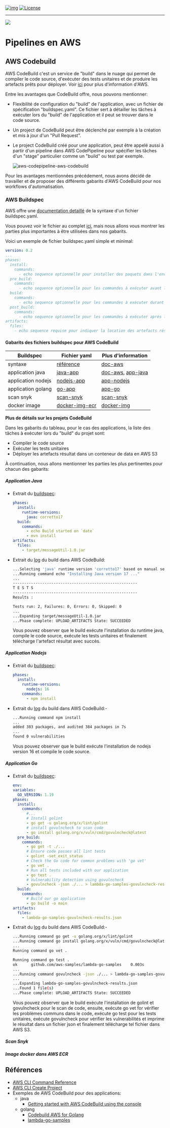 <!-- ENTETE -->
[![img](https://img.shields.io/badge/Lifecycle-Experimental-339999)](https://www.quebec.ca/gouv/politiques-orientations/vitrine-numeriqc/accompagnement-des-organismes-publics/demarche-conception-services-numeriques)
[![License](https://img.shields.io/badge/Licence-LiLiQ--R-blue)](LICENSE_FR)

---

<div>
    <img src="https://github.com/CQEN-QDCE/.github/blob/main/images/mcn.png">
</div>
<!-- FIN ENTETE -->

# Pipelines en AWS

## AWS Codebuild

AWS CodeBuild c'est un service de "build" dans le nuage qui permet de compiler le code source, d'exécuter des tests unitaires et de produire les artefacts prêts pour déployer.
Voir [ici](https://docs.aws.amazon.com/codebuild/latest/userguide/welcome.html) pour plus d'information d'AWS.

Entre les avantages que CodeBuild offre, nous pouvons mentionner:
- Flexibilité de configuration du "build" de l'application, avec un fichier de spécification "buildspec.yaml". Ce fichier sert à détailler les tâches à exécuter lors du "build" de l'application et il peut se trouver dans le code source.
- Un project de CodeBuild peut être déclenché par exemple à la création et mis à jour d'un "Pull Request".
- Le project CodeBuild créé pour une application, peut être appelé aussi à partir d'un pipeline dans AWS CodePipeline pour spécifier les tâches d'un "stage" particulier comme un "build" ou test par exemple.

  ![aws-codepipeline-aws-codebuild](images/pipeline.png)

Pour les avantages mentionnées précédement, nous avons décidé de travailler et de proposer des différents gabarits d'AWS CodeBuild pour nos workflows d'automatisation.

### AWS Buildspec

AWS offre une [documentation detaillé](https://docs.aws.amazon.com/codebuild/latest/userguide/getting-started-create-build-spec-console.html) de la syntaxe d'un fichier buildspec.yaml.

Vous pouvez voir le fichier au complet [ici](CodeBuild/buildspec_ref.yaml), mais nous allons vous montrer les parties plus importantes à être utilisées dans nos gabarits.

Voici un exemple de fichier buildspec.yaml simple et minimal:

```yaml
version: 0.2
...
phases:
  install:
    commands:
      - echo sequence optionnelle pour installer des paquets dans l'environnement du "build"
  pre_build:
    commands:
      - echo sequence optionnelle pour les commandes à exécuter avant le "build". Par exemple pour se logger au repository Amazon ECR.
  build:
    commands:
      - echo sequence optionnelle pour les commandes à exécuter durant le "build". Par exemple pour installer maven.
  post_build:
    commands:
      - echo sequence optionnelle pour les commandes à exécuter après le "build". Par exemple, pousser l'image docker au repository Amazon ECR.
artifacts:
  files:
    - echo sequence requise pour indiquer la location des artefacts résultat du "build"
```

#### Gabarits des fichiers buildspec pour AWS CodeBuild

| Buildspec | Fichier yaml | Plus d'information  |
|---|---|---|
| syntaxe  | [référence](CodeBuild/buildspec_ref.yaml)  | [doc-aws](https://docs.aws.amazon.com/codebuild/latest/userguide/build-spec-ref.html#build-spec.phases) |
| application java  | [java-app](CodeBuild/buildspec_app_java.yaml)  | [doc-aws](https://docs.aws.amazon.com/codebuild/latest/userguide/getting-started-create-build-spec-console.html), [app-java](#application-java) |
| application nodejs  | [nodejs-app](CodeBuild/buildspec_app_nodejs.yaml) | [app-nodejs](#application-nodejs) |
| application golang  | [go-app](CodeBuild/buildspec_app_go.yaml)  | [app-go](#application-go) |
| scan snyk  | [scan-snyk](CodeBuild/buildspec_scan_snyk.yaml)  | [scan-snyk](#scan-snyk)  |
| docker image  | [docker-img-ecr](CodeBuild/buildspec_docker.yaml)  | [docker-img](#image-docker-dans-aws-ecr) |

**Plus de détails sur les projets CodeBuild**

Dans les gabarits du tableau, pour le cas des applications, la liste des tâches à exécuter lors du "build" du projet sont:

- Compiler le code source
- Exécuter les tests unitaires
- Déployer les artefacts résultat dans un conteneur de data en AWS S3

À continuation, nous allons mentionner les parties les plus pertinentes pour chacun des gabarits: 

##### Application Java

- Extrait du [buildspec](CodeBuild/buildspec_app_java.yaml):
  ```yaml
  phases:
    install:
      runtime-versions:
        java: corretto17
    build:
      commands:
        - echo Build started on `date`
        - mvn install
  artifacts:
    files:
      - target/messageUtil-1.0.jar
  ```  
- Extrait du [log](CodeBuild/logs/logs-extract-java.log) du build dans AWS CodeBuild:

  ```bash
  ...Selecting 'java' runtime version 'corretto17' based on manual selections...
  ...Running command echo "Installing Java version 17 ..."
  ...
  -------------------------------------------------------
  T E S T S
  -------------------------------------------------------
  Results :

  Tests run: 2, Failures: 0, Errors: 0, Skipped: 0
  ...
  ...Expanding target/messageUtil-1.0.jar
  ...Phase complete: UPLOAD_ARTIFACTS State: SUCCEEDED
  ```

  Vous pouvez observer que le build exécute l'installation du runtime java, compile le code source, exécute les tests unitaires et finalement télécharge l'artefact résultat avec succès.
  
##### Application Nodejs

- Extrait du [buildspec](CodeBuild/buildspec_app_nodejs.yaml):
  ```yaml
  phases:
    install:
      runtime-versions:
        nodejs: 16
      commands:
        - npm install
  ```    
- Extrait du [log](CodeBuild/logs/log-extract-nodejs.log) du build dans AWS CodeBuild:-  

  ```bash
  ...Running command npm install
  ...
  added 383 packages, and audited 384 packages in 7s
  ...
  found 0 vulnerabilities
  ```
  Vous pouvez observer que le build exécute l'installation de nodejs version 16 et compile le code source. 

##### Application Go

- Extrait du [buildspec](CodeBuild/buildspec_app_go.yaml):
  ```yaml
  env:
  variables:
    GO_VERSION: 1.19
  phases:
    install:
      commands:
        #...
        # Install golint
        - go get -u golang.org/x/lint/golint        
        # install govulncheck to scan code
        - go install golang.org/x/vuln/cmd/govulncheck@latest           
    pre_build: 
      commands:
        - go get -t ./...
        # Ensure code passes all lint tests
        - golint -set_exit_status
        # Check the Go code for common problems with 'go vet'
        - go vet .
        # Run all tests included with our application
        - go test .
        # Vulnerability detection using govulncheck
        - govulncheck -json ./... > lambda-go-samples-govulncheck-results.json   
    build:
      commands:
        # Build our go application
        - go build -o main
  artifacts:
    files:
      - lambda-go-samples-govulncheck-results.json           
  ```    
- Extrait du [log](CodeBuild/logs/logs-extraxt-go.log) du build dans AWS CodeBuild:-  

  ```bash
  ...Running command go get -u golang.org/x/lint/golint
  ...Running command go install golang.org/x/vuln/cmd/govulncheck@latest
  ...
  Running command go vet .

  Running command go test .
  ok      github.com/aws-samples/lambda-go-samples    0.003s
  ...
  ...Running command govulncheck -json ./... > lambda-go-samples-govulncheck-results.json
  ...
  ...Expanding lambda-go-samples-govulncheck-results.json
  ...Found 1 file(s)
  ...Phase complete: UPLOAD_ARTIFACTS State: SUCCEEDED  
  ```
  Vous pouvez observer que le build exécute l'installation de golint et govulncheck pour le scan de code, ensuite, exécute go vet for vérifier les problèmes communs dans le code, exécute go test pour les tests unitaires, exécute govulncheck pour vérifier les vulnerabilités et imprime le résultat dans un fichier json et finalement télécharge tel fichier dans AWS S3.

##### Scan Snyk

##### Image docker dans AWS ECR

## Références

- [AWS CLI Command Reference](https://docs.aws.amazon.com/cli/latest/reference/codepipeline/create-pipeline.html)
- [AWS CLI Create Project](https://docs.aws.amazon.com/cli/latest/reference/codebuild/create-project.html)
- Exemples de AWS CodeBuild pour des applications:
  - java
    - [Getting started with AWS CodeBuild using the console](https://docs.aws.amazon.com/codebuild/latest/userguide/getting-started.html)
  - golang
    - [Codebuild AWS for Golang](https://abrahamlarrazolo.com/articles/codebuild-golang-aws/)
    - [lambda-go-samples](https://github.com/aws-samples/lambda-go-samples)